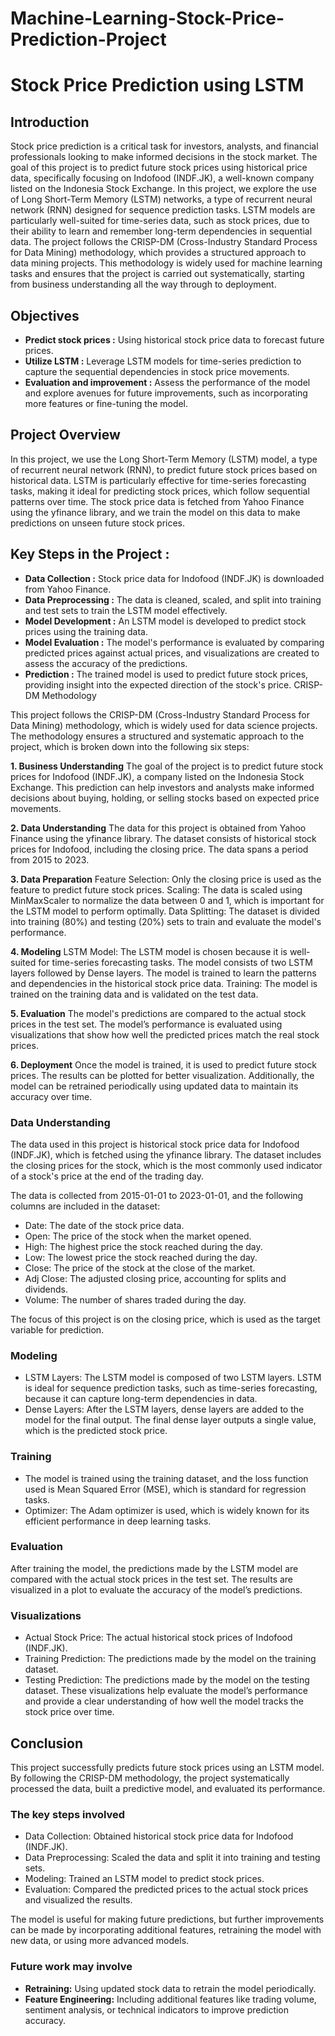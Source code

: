 # Machine-Learning-Stock-Price-Prediction-Project
# Stock Price Prediction using LSTM

## Introduction
 
 Stock price prediction is a critical task for investors, analysts, and financial professionals looking to make informed decisions in the stock market. The goal of this project is to predict future stock prices using historical price data, specifically focusing on Indofood (INDF.JK), a well-known company listed on the Indonesia Stock Exchange. In this project, we explore the use of Long Short-Term Memory (LSTM) networks, a type of recurrent neural network (RNN) designed for sequence prediction tasks. LSTM models are particularly well-suited for time-series data, such as stock prices, due to their ability to learn and remember long-term dependencies in sequential data. The project follows the CRISP-DM (Cross-Industry Standard Process for Data Mining) methodology, which provides a structured approach to data mining projects. This methodology is widely used for machine learning tasks and ensures that the project is carried out systematically, starting from business understanding all the way through to deployment.

## Objectives
- **Predict stock prices :** Using historical stock price data to forecast future prices.
- **Utilize LSTM :** Leverage LSTM models for time-series prediction to capture the sequential dependencies in stock price movements.
- **Evaluation and improvement :** Assess the performance of the model and explore avenues for future improvements, such as incorporating more features or fine-tuning the model.

## Project Overview
In this project, we use the Long Short-Term Memory (LSTM) model, a type of recurrent neural network (RNN), to predict future stock prices based on historical data. LSTM is particularly effective for time-series forecasting tasks, making it ideal for predicting stock prices, which follow sequential patterns over time. The stock price data is fetched from Yahoo Finance using the yfinance library, and we train the model on this data to make predictions on unseen future stock prices.

## Key Steps in the Project :
- **Data Collection :** Stock price data for Indofood (INDF.JK) is downloaded from Yahoo Finance.
- **Data Preprocessing :** The data is cleaned, scaled, and split into training and test sets to train the LSTM model effectively.
- **Model Development :** An LSTM model is developed to predict stock prices using the training data.
- **Model Evaluation :** The model's performance is evaluated by comparing predicted prices against actual prices, and visualizations are created to assess the accuracy of the predictions.
- **Prediction :** The trained model is used to predict future stock prices, providing insight into the expected direction of the stock's price.
CRISP-DM Methodology

This project follows the CRISP-DM (Cross-Industry Standard Process for Data Mining) methodology, which is widely used for data science projects. The methodology ensures a structured and systematic approach to the project, which is broken down into the following six steps:

**1. Business Understanding**
The goal of the project is to predict future stock prices for Indofood (INDF.JK), a company listed on the Indonesia Stock Exchange. This prediction can help investors and analysts make informed decisions about buying, holding, or selling stocks based on expected price movements.

**2. Data Understanding**
The data for this project is obtained from Yahoo Finance using the yfinance library. The dataset consists of historical stock prices for Indofood, including the closing price. The data spans a period from 2015 to 2023.

**3. Data Preparation**
Feature Selection: Only the closing price is used as the feature to predict future stock prices.
Scaling: The data is scaled using MinMaxScaler to normalize the data between 0 and 1, which is important for the LSTM model to perform optimally.
Data Splitting: The dataset is divided into training (80%) and testing (20%) sets to train and evaluate the model's performance.

**4. Modeling**
LSTM Model: The LSTM model is chosen because it is well-suited for time-series forecasting tasks. The model consists of two LSTM layers followed by Dense layers. The model is trained to learn the patterns and dependencies in the historical stock price data.
Training: The model is trained on the training data and is validated on the test data.

**5. Evaluation**
The model's predictions are compared to the actual stock prices in the test set. The model’s performance is evaluated using visualizations that show how well the predicted prices match the real stock prices.

**6. Deployment**
Once the model is trained, it is used to predict future stock prices. The results can be plotted for better visualization. Additionally, the model can be retrained periodically using updated data to maintain its accuracy over time.

### Data Understanding

The data used in this project is historical stock price data for Indofood (INDF.JK), which is fetched using the yfinance library. The dataset includes the closing prices for the stock, which is the most commonly used indicator of a stock's price at the end of the trading day.

The data is collected from 2015-01-01 to 2023-01-01, and the following columns are included in the dataset:

- Date: The date of the stock price data.
- Open: The price of the stock when the market opened.
- High: The highest price the stock reached during the day.
- Low: The lowest price the stock reached during the day.
- Close: The price of the stock at the close of the market.
- Adj Close: The adjusted closing price, accounting for splits and dividends.
- Volume: The number of shares traded during the day.

The focus of this project is on the closing price, which is used as the target variable for prediction.

### Modeling
- LSTM Layers: The LSTM model is composed of two LSTM layers. LSTM is ideal for sequence prediction tasks, such as time-series forecasting, because it can capture long-term dependencies in data.
- Dense Layers: After the LSTM layers, dense layers are added to the model for the final output. The final dense layer outputs a single value, which is the predicted stock price.

### Training
- The model is trained using the training dataset, and the loss function used is Mean Squared Error (MSE), which is standard for regression tasks.
- Optimizer: The Adam optimizer is used, which is widely known for its efficient performance in deep learning tasks.

### Evaluation

After training the model, the predictions made by the LSTM model are compared with the actual stock prices in the test set. The results are visualized in a plot to evaluate the accuracy of the model’s predictions.

### Visualizations
- Actual Stock Price: The actual historical stock prices of Indofood (INDF.JK).
- Training Prediction: The predictions made by the model on the training dataset.
- Testing Prediction: The predictions made by the model on the testing dataset.
These visualizations help evaluate the model’s performance and provide a clear understanding of how well the model tracks the stock price over time.

## Conclusion
This project successfully predicts future stock prices using an LSTM model. By following the CRISP-DM methodology, the project systematically processed the data, built a predictive model, and evaluated its performance.

### The key steps involved
- Data Collection: Obtained historical stock price data for Indofood (INDF.JK).
- Data Preprocessing: Scaled the data and split it into training and testing sets.
- Modeling: Trained an LSTM model to predict stock prices.
- Evaluation: Compared the predicted prices to the actual stock prices and visualized the results.

The model is useful for making future predictions, but further improvements can be made by incorporating additional features, retraining the model with new data, or using more advanced models.

### Future work may involve
- **Retraining:** Using updated stock data to retrain the model periodically.
- **Feature Engineering:** Including additional features like trading volume, sentiment analysis, or technical indicators to improve prediction accuracy.
